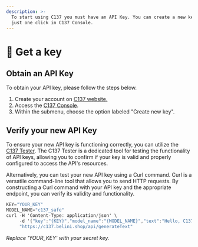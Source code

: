 ```yaml
---
description: >-
  To start using C137 you must have an API Key. You can create a new key with
  just one click in C137 Console.
---
```


# 🔑 Get a key

## **Obtain an API Key**

To obtain your API key, please follow the steps below.

1. Create your account on [C137 website.](https://c137.belini.shop/signup)
2. Access the [C137 Console](https://c137.belini.shop/console).
3. Within the submenu, choose the option labeled "Create new key".

## Verify your new API Key

To ensure your new API key is functioning correctly, you can utilize the [C137 Tester](https://c137.belini.shop/tester). The C137 Tester is a dedicated tool for testing the functionality of API keys, allowing you to confirm if your key is valid and properly configured to access the API's resources.

Alternatively, you can test your new API key using a Curl command. Curl is a versatile command-line tool that allows you to send HTTP requests. By constructing a Curl command with your API key and the appropriate endpoint, you can verify its validity and functionality.

```actionscript
KEY="YOUR_KEY"
MODEL_NAME="c137_safe"
curl -H 'Content-Type: application/json' \
     -d '{"key":"{KEY}","model_name":"{MODEL_NAME}","text":"Hello, C137!"}' \
     "https://c137.belini.shop/api/generateText"
```

_Replace 'YOUR\_KEY' with your secret key._
